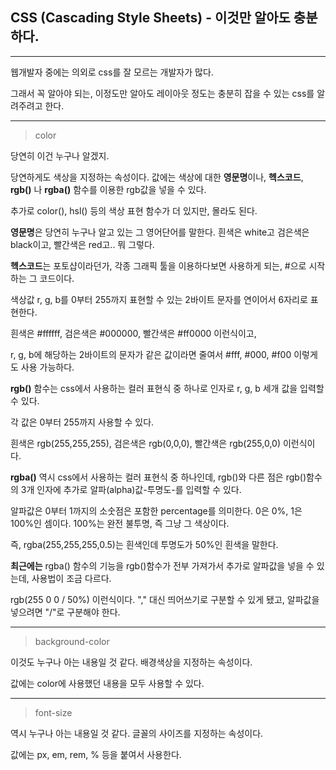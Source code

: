 ## CSS (Cascading Style Sheets) - 이것만 알아도 충분하다.

---

웹개발자 중에는 의외로 css를 잘 모르는 개발자가 많다.

그래서 꼭 알아야 되는, 이정도만 알아도 레이아웃 정도는 충분히 잡을 수 있는 css를 알려주려고 한다.

---

> color

당연히 이건 누구나 알겠지.

당연하게도 색상을 지정하는 속성이다. 값에는 색상에 대한 **영문명**이나, **헥스코드**, **rgb()** 나 **rgba()** 함수를 이용한 rgb값을 넣을 수 있다.

추가로 color(), hsl() 등의 색상 표현 함수가 더 있지만, 몰라도 된다.

**영문명**은 당연히 누구나 알고 있는 그 영어단어를 말한다. 흰색은 white고 검은색은 black이고, 빨간색은 red고.. 뭐 그렇다.

**헥스코드**는 포토샵이라던가, 각종 그래픽 툴을 이용하다보면 사용하게 되는, #으로 시작하는 그 코드이다.

색상값 r, g, b를 0부터 255까지 표현할 수 있는 2바이트 문자를 연이어서 6자리로 표현한다.

흰색은 #ffffff, 검은색은 #000000, 빨간색은 #ff0000 이런식이고,

r, g, b에 해당하는 2바이트의 문자가 같은 값이라면 줄여서 #fff, #000, #f00 이렇게도 사용 가능하다.

**rgb()** 함수는 css에서 사용하는 컬러 표현식 중 하나로 인자로 r, g, b 세개 값을 입력할 수 있다.

각 값은 0부터 255까지 사용할 수 있다.

흰색은 rgb(255,255,255), 검은색은 rgb(0,0,0), 빨간색은 rgb(255,0,0) 이런식이다.

**rgba()** 역시 css에서 사용하는 컬러 표현식 중 하나인데, rgb()와 다른 점은 rgb()함수의 3개 인자에 추가로 알파(alpha)값-투명도-를 입력할 수 있다.

알파값은 0부터 1까지의 소숫점은 포함한 percentage를 의미한다. 0은 0%, 1은 100%인 셈이다. 100%는 완전 불투명, 즉 그냥 그 색상이다.

즉, rgba(255,255,255,0.5)는 흰색인데 투명도가 50%인 흰색을 말한다.

**최근에는** rgba() 함수의 기능을 rgb()함수가 전부 가져가서 추가로 알파값을 넣을 수 있는데, 사용법이 조금 다르다.

rgb(255 0 0 / 50%) 이런식이다. "," 대신 띄어쓰기로 구분할 수 있게 됐고, 알파값을 넣으려면 "/"로 구분해야 한다.

---

> background-color

이것도 누구나 아는 내용일 것 같다. 배경색상을 지정하는 속성이다.

값에는 color에 사용했던 내용을 모두 사용할 수 있다.

---

> font-size

역시 누구나 아는 내용일 것 같다. 글꼴의 사이즈를 지정하는 속성이다.

값에는 px, em, rem, % 등을 붙여서 사용한다.

